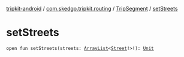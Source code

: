 [tripkit-android](../../index.md) / [com.skedgo.tripkit.routing](../index.md) / [TripSegment](index.md) / [setStreets](./set-streets.md)

# setStreets

`open fun setStreets(streets: `[`ArrayList`](https://docs.oracle.com/javase/7/docs/api/java/util/ArrayList.html)`<`[`Street`](../../com.skedgo.tripkit.common.model/-street/index.md)`!>!): `[`Unit`](https://kotlinlang.org/api/latest/jvm/stdlib/kotlin/-unit/index.html)